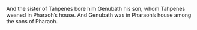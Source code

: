 And the sister of Tahpenes bore him Genubath his son, whom Tahpenes weaned in Pharaoh’s house. And Genubath was in Pharaoh’s house among the sons of Pharaoh.
